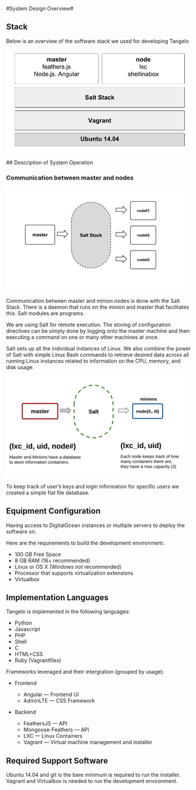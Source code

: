 #System Design Overview#

<div class="break"></div>

## Stack

Below is an overview of the software stack we used for developing Tangelo

![Master Node Stack](images/stack.png)

<div class="break"></div>
## Description of System Operation

### Communication between master and nodes

![Salt Communication](images/salt.png)

Communication between master and minion nodes is done with the Salt Stack. There is a daemon that runs on the minion and master that facilitates this. Salt modules are programs.

We are using Salt for remote execution.  The storing of configuration directives can be simply done by logging onto the master machine and then executing a command on one or many other machines at once.

Salt sets up all the individual instances of Linux. We also combine the power of Salt with simple Linux Bash commands to retrieve desired data across all running Linux instances related to information on the CPU, memory, and disk usage.

<div class="break"></div>

![Flat File database](images/lxc_relation.png)


To keep track of user’s keys and login information for specific users we created a simple flat file database. 

<div class="break"></div>

## Equipment Configuration

Having access to DigitalOcean instances or multiple servers to deploy the software on.

Here are the requirements to build the development environment:
	
  - 100 GB Free Space
  - 8 GB RAM (16+ recommended)
  - Linux or OS X (Windows not recommended)
  - Processor that supports virtualization extensions
  - Virtualbox 

<div class="break"></div>

## Implementation Languages

Tangelo is implemented in the following languages:

  - Python
  - Javascript
  - PHP
  - Shell
  - C
  - HTML+CSS
  - Ruby (Vagrantfiles)

Frameworks leveraged and their intergration (grouped by usage):
	
  - Frontend
  	- Angular &mdash; Frontend UI
  	- AdminLTE &mdash; CSS Framework

  - Backend
  	- FeathersJS &mdash; API
  	- Mongoose-Feathers &mdash; API
  	- LXC &mdash; Linux Containers
  	- Vagrant &mdash; Virtual machine management and installer


## Required Support Software

Ubuntu 14.04 and git is the bare minimum is required to run the installer. Vagrant and Virtualbox is needed to run the development environment.
